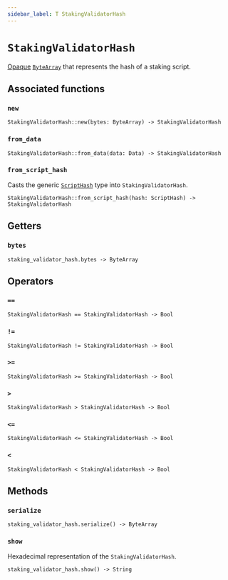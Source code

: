 ```yaml
---
sidebar_label: T StakingValidatorHash
---
```

# `StakingValidatorHash`

[Opaque](https://en.wikipedia.org/wiki/Opaque_data_type) [`ByteArray`](./bytearray.md) that represents the hash of a staking script.

## Associated functions

### `new`

```helios
StakingValidatorHash::new(bytes: ByteArray) -> StakingValidatorHash
```

### `from_data`

```helios
StakingValidatorHash::from_data(data: Data) -> StakingValidatorHash
```

### `from_script_hash`

Casts the generic [`ScriptHash`](./scripthash.md) type into `StakingValidatorHash`.

```helios
StakingValidatorHash::from_script_hash(hash: ScriptHash) -> StakingValidatorHash
```

## Getters

### `bytes`

```helios
staking_validator_hash.bytes -> ByteArray
```

## Operators

### `==`

```helios
StakingValidatorHash == StakingValidatorHash -> Bool
```

### `!=`

```helios
StakingValidatorHash != StakingValidatorHash -> Bool
```

### `>=`

```helios
StakingValidatorHash >= StakingValidatorHash -> Bool
```

### `>`

```helios
StakingValidatorHash > StakingValidatorHash -> Bool
```

### `<=`

```helios
StakingValidatorHash <= StakingValidatorHash -> Bool
```

### `<`

```helios
StakingValidatorHash < StakingValidatorHash -> Bool
```

## Methods

### `serialize`

```helios
staking_validator_hash.serialize() -> ByteArray
```

### `show`

Hexadecimal representation of the `StakingValidatorHash`.

```helios
staking_validator_hash.show() -> String
```